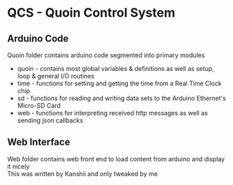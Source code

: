 # QCS - Quoin Control System

## Arduino Code
Quoin folder contains arduino code segmented into primary modules
- quoin - contains most global variables & definitions as well as setup, loop & general I/O routines
- time  - functions for setting and getting the time from a Real Time Clock chip
- sd    - functions for reading and writing data sets to the Arduino Ethernet's Micro-SD Card
- web   - functions for interpreting received http messages as well as sending json callbacks

## Web Interface
Web folder contains web front end to load content from arduino and display it nicely  
This was written by Kanshii and only tweaked by me